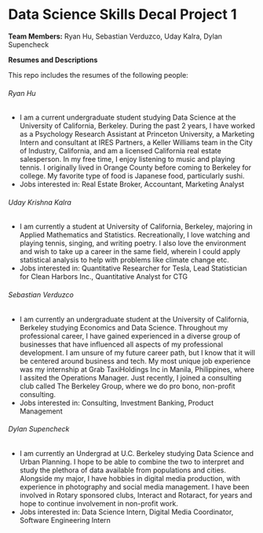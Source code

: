 # Data Science Skills Decal Project 1

**Team Members:** Ryan Hu, Sebastian Verduzco, Uday Kalra, Dylan Supencheck

**Resumes and Descriptions**  

This repo includes the resumes of the following people:



###### Ryan Hu
* I am a current undergraduate student studying Data Science at the University of California, Berkeley. During the past 2 years, I have worked as a Psychology Research Assistant at Princeton University, a Marketing Intern and consultant at IRES Partners, a Keller Williams team in the City of Industry, California, and am a licensed California real estate salesperson. In my free time, I enjoy listening to music and playing tennis. I originally lived in Orange County before coming to Berkeley for college. My favorite type of food is Japanese food, particularly sushi.
* Jobs interested in: Real Estate Broker, Accountant, Marketing Analyst

###### Uday Krishna Kalra
* I am currently a student at University of California, Berkeley, majoring in Applied Mathematics and Statistics. Recreationally, I love watching and playing tennis, singing, and writing poetry. I also love the environment and wish to take up a career in the same field, wherein I could apply statistical analysis to help with problems like climate change etc.
* Jobs interested in: Quantitative Researcher for Tesla, Lead Statistician for Clean Harbors Inc., Quantitative Analyst for CTG

###### Sebastian Verduzco
* I am currently an undergraduate student at the University of California, Berkeley studying Economics and Data Science. Throughout my professional career, I have gained experienced in a diverse group of businesses that have influenced all aspects of my professional development. I am unsure of my future career path, but I know that it will be centered around business and tech. My most unique job experience was my internship at Grab TaxiHoldings Inc in Manila, Philippines, where I assited the Operations Manager. Just recently, I joined a consulting club called The Berkeley Group, where we do pro bono, non-profit consulting. 
* Jobs interested in: Consulting, Investment Banking, Product Management

###### Dylan Supencheck
* I am currently an Undergrad at U.C. Berkeley studying Data Science and Urban Planning. I hope to be able to combine the two to interpret and study the plethora of data available from populations and cities. Alongside my major, I have hobbies in digital media production, with experience in photography and social media management. I have been involved in Rotary sponsored clubs, Interact and Rotaract, for years and hope to continue involvement in non-profit work.
* Jobs interested in: Data Science Intern, Digital Media Coordinator, Software Engineering Intern

